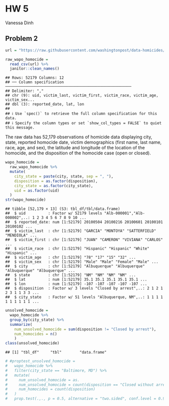 HW 5
================
Vanessa Dinh

## Problem 2

``` r
url = "https://raw.githubusercontent.com/washingtonpost/data-homicides/master/homicide-data.csv"

raw_wapo_homocide = 
  read_csv(url) %>% 
  janitor::clean_names()
```

    ## Rows: 52179 Columns: 12
    ## ── Column specification ────────────────────────────────────────────────────────
    ## Delimiter: ","
    ## chr (9): uid, victim_last, victim_first, victim_race, victim_age, victim_sex...
    ## dbl (3): reported_date, lat, lon
    ## 
    ## ℹ Use `spec()` to retrieve the full column specification for this data.
    ## ℹ Specify the column types or set `show_col_types = FALSE` to quiet this message.

The raw data has 52,179 observations of homicide data displaying city,
state, reported homocide date, victim demographics (first name, last
name, race, age, and sex), the latitude and longitude of the location of
the homocide, and the disposition of the homocide case (open or closed).

``` r
wapo_homocide =
  raw_wapo_homocide %>% 
  mutate(
    city_state = paste(city, state, sep = ", "),
    disposition = as.factor(disposition),
    city_state = as.factor(city_state),
    uid = as.factor(uid)
  ) 
str(wapo_homocide)
```

    ## tibble [52,179 × 13] (S3: tbl_df/tbl/data.frame)
    ##  $ uid          : Factor w/ 52179 levels "Alb-000001","Alb-000002",..: 1 2 3 4 5 6 7 8 9 10 ...
    ##  $ reported_date: num [1:52179] 20100504 20100216 20100601 20100101 20100102 ...
    ##  $ victim_last  : chr [1:52179] "GARCIA" "MONTOYA" "SATTERFIELD" "MENDIOLA" ...
    ##  $ victim_first : chr [1:52179] "JUAN" "CAMERON" "VIVIANA" "CARLOS" ...
    ##  $ victim_race  : chr [1:52179] "Hispanic" "Hispanic" "White" "Hispanic" ...
    ##  $ victim_age   : chr [1:52179] "78" "17" "15" "32" ...
    ##  $ victim_sex   : chr [1:52179] "Male" "Male" "Female" "Male" ...
    ##  $ city         : chr [1:52179] "Albuquerque" "Albuquerque" "Albuquerque" "Albuquerque" ...
    ##  $ state        : chr [1:52179] "NM" "NM" "NM" "NM" ...
    ##  $ lat          : num [1:52179] 35.1 35.1 35.1 35.1 35.1 ...
    ##  $ lon          : num [1:52179] -107 -107 -107 -107 -107 ...
    ##  $ disposition  : Factor w/ 3 levels "Closed by arrest",..: 2 1 2 1 2 3 1 1 3 3 ...
    ##  $ city_state   : Factor w/ 51 levels "Albuquerque, NM",..: 1 1 1 1 1 1 1 1 1 1 ...

``` r
unsolved_homocide = 
  wapo_homocide %>% 
  group_by(city_state) %>% 
  summarize(
    num_unsolved_homocide = sum(disposition != "Closed by arrest"),
    num_homocides = n()
    ) 
class(unsolved_homocide)
```

    ## [1] "tbl_df"     "tbl"        "data.frame"

``` r
# #proptest_unsolved_homocide =
#   wapo_homocide %>% 
#   filter(city_state == "Baltimore, MD") %>% 
#   mutate(
#     num_unsolved_homocide = as.
#     num_unsolved_homocide = count(disposition == "Closed without arrest" | disposition == "Open/No arrest"),
#     num_homocides = count(disposition)
#   )
#   prop.test(.,., p = 0.5, alternative = "two.sided", conf.level = 0.95)
```
